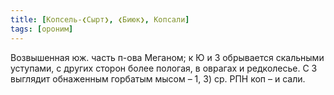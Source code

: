 ```yaml
---
title: [Копсель-❮Сырт❯, ❮Биюк❯, Копсали]
tags: [ороним]
---
```


Возвышенная юж. часть п-ова Меганом; к Ю и З обрывается скальными уступами, с
других сторон более пологая, в оврагах и редколесье. С З выглядит обнаженным
горбатым мысом – 1, 3) ср. РПН коп – и сали.
